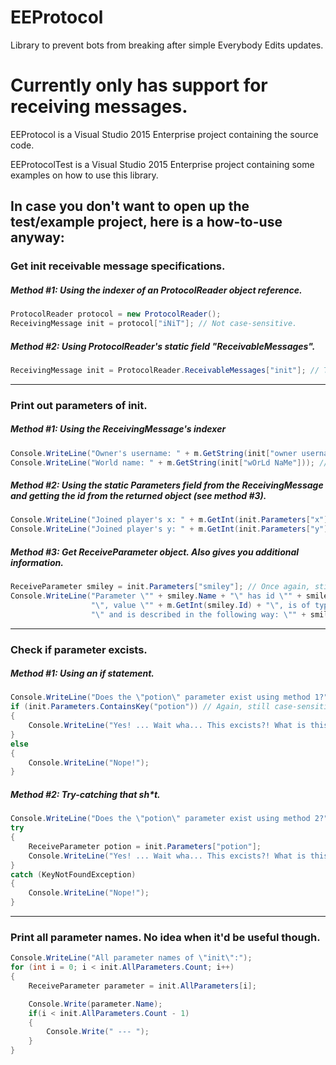 # EEProtocol
Library to prevent bots from breaking after simple Everybody Edits updates.

# Currently only has support for receiving messages.
EEProtocol is a Visual Studio 2015 Enterprise project containing the source code.

EEProtocolTest is a Visual Studio 2015 Enterprise project containing some examples on how to use this library.

## In case you don't want to open up the test/example project, here is a how-to-use anyway:

### Get init receivable message specifications.
##### Method #1: Using the indexer of an ProtocolReader object reference.
```C#
ProtocolReader protocol = new ProtocolReader();
ReceivingMessage init = protocol["iNiT"]; // Not case-sensitive.
```
##### Method #2: Using ProtocolReader's static field "ReceivableMessages".
```C#
ReceivingMessage init = ProtocolReader.ReceivableMessages["init"]; // This IS case-sensitive, meaning it has to be entirely lower-case.
```


-----
### Print out parameters of init.
##### Method #1: Using the ReceivingMessage's indexer
```C#
Console.WriteLine("Owner's username: " + m.GetString(init["owner username"]));
Console.WriteLine("World name: " + m.GetString(init["wOrLd NaMe"])); // Not case-sensitive.
```
##### Method #2: Using the static Parameters field from the ReceivingMessage and getting the id from the returned object (see method #3).
```C#
Console.WriteLine("Joined player's x: " + m.GetInt(init.Parameters["x"].Id)); // This IS case-sensitive, meaning it has to be entirely lower-case.
Console.WriteLine("Joined player's y: " + m.GetInt(init.Parameters["y"].Id));
```
##### Method #3: Get ReceiveParameter object. Also gives you additional information.
```C#
ReceiveParameter smiley = init.Parameters["smiley"]; // Once again, still case-sensitive.
Console.WriteLine("Parameter \"" + smiley.Name + "\" has id \"" + smiley.Id +
                  "\", value \"" + m.GetInt(smiley.Id) + "\", is of type \"" + smiley.Type +
                  "\" and is described in the following way: \"" + smiley.Description + "\".");
```


-----
### Check if parameter excists.
##### Method #1: Using an if statement.
```C#
Console.WriteLine("Does the \"potion\" parameter exist using method 1?");
if (init.Parameters.ContainsKey("potion")) // Again, still case-sensitive.
{
    Console.WriteLine("Yes! ... Wait wha... This excists?! What is this wizardry?!?!");
}
else
{
    Console.WriteLine("Nope!");
}
```
##### Method #2: Try-catching that sh*t.
```C#
Console.WriteLine("Does the \"potion\" parameter exist using method 2?");
try
{
    ReceiveParameter potion = init.Parameters["potion"];
    Console.WriteLine("Yes! ... Wait wha... This excists?! What is this wizardry?!?!");
}
catch (KeyNotFoundException)
{
    Console.WriteLine("Nope!");
}
```


-----
### Print all parameter names. No idea when it'd be useful though.
```C#
Console.WriteLine("All parameter names of \"init\":");
for (int i = 0; i < init.AllParameters.Count; i++)
{
    ReceiveParameter parameter = init.AllParameters[i];

    Console.Write(parameter.Name);
    if(i < init.AllParameters.Count - 1)
    {
        Console.Write(" --- ");
    }
}
```
